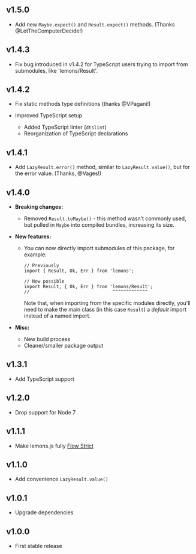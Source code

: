 v1.5.0
------
* Add new `Maybe.expect()` and `Result.expect()` methods.
  (Thanks @LetTheComputerDecide!)


v1.4.3
------
* Fix bug introduced in v1.4.2 for TypeScript users trying to import from
  submodules, like 'lemons/Result'.


v1.4.2
------
* Fix static methods type definitions (thanks @VPagani!)

* Improved TypeScript setup
  - Added TypeScript linter (`dtslint`)
  - Reorganization of TypeScript declarations


v1.4.1
------
* Add `LazyResult.error()` method, similar to `LazyResult.value()`, but for the
  error value. (Thanks, @Vages!)


v1.4.0
------
* **Breaking changes:**

  - Removed `Result.toMaybe()` - this method wasn’t commonly used, but pulled
    in `Maybe` into compiled bundles, increasing its size.

* **New features:**

  - You can now directly import submodules of this package, for example:
    
        // Previously
        import { Result, Ok, Err } from 'lemons';

        // Now possible
        import Result, { Ok, Err } from 'lemons/Result';
        //                               ^^^^^^^^^^^^^
    
    Note that, when importing from the specific modules directly, you'll need to
    make the main class (in this case `Result`) a _default_ import instead of
    a named import.

* **Misc:**

  - New build process
  - Cleaner/smaller package output


v1.3.1
------
- Add TypeScript support


v1.2.0
------
- Drop support for Node 7


v1.1.1
------
- Make lemons.js fully [Flow Strict](https://flow.org/en/docs/strict/)


v1.1.0
------
- Add convenience `LazyResult.value()`


v1.0.1
------
- Upgrade dependencies


v1.0.0
------
- First stable release

